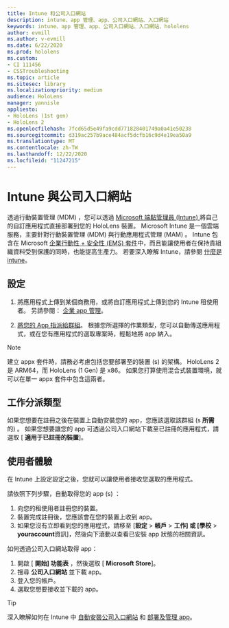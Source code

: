 ```yaml
---
title: Intune 和公司入口網站
description: intune、app 管理、app、公司入口網站、入口網站
keywords: intune、app 管理、app、公司入口網站、入口網站、hololens
author: evmill
ms.author: v-evmill
ms.date: 6/22/2020
ms.prod: hololens
ms.custom:
- CI 111456
- CSSTroubleshooting
ms.topic: article
ms.sitesec: library
ms.localizationpriority: medium
audience: HoloLens
manager: yannisle
appliesto:
- HoloLens (1st gen)
- HoloLens 2
ms.openlocfilehash: 7fcd65d5e49fa9cdd771828401749a0a41e50238
ms.sourcegitcommit: d319ac257b9ace484acf5dcfb16c9d4e19ea50a9
ms.translationtype: MT
ms.contentlocale: zh-TW
ms.lasthandoff: 12/22/2020
ms.locfileid: "11247215"
---
```

# Intune 與公司入口網站

透過行動裝置管理 (MDM) ，您可以透過 [Microsoft 端點管理員 (Intune) ](https://docs.microsoft.com/intune/windows-holographic-for-business) 將自己的自訂應用程式直接部署到您的 HoloLens 裝置。 Microsoft Intune 是一個雲端服務，主要針對行動裝置管理 (MDM) 與行動應用程式管理 (MAM) 。 Intune 包含在 Microsoft [企業行動性 + 安全性 (EMS) 套件](https://www.microsoft.com/microsoft-365/enterprise-mobility-security)中，而且能讓使用者在保持貴組織資料受到保護的同時，也能提高生產力。 若要深入瞭解 Intune，請參閱 [什麼是 intune](https://docs.microsoft.com/mem/intune/fundamentals/what-is-intune)。

## 設定

1. 將應用程式上傳到某個商務用，或將自訂應用程式上傳到您的 Intune 租使用者。 另請參閱： [企業 app 管理](https://docs.microsoft.com/windows/client-management/mdm/enterprise-app-management)。

2. [將您的 App 指派給群組](https://docs.microsoft.com/mem/intune/apps/apps-deploy)。 根據您所選擇的作業類型，您可以自動傳送應用程式，或在您有應用程式的選取專案時，輕鬆地將 app 納入。 

> [!NOTE] 
> 建立 appx 套件時，請務必考慮包括您要部署至的裝置 (s) 的架構。 HoloLens 2 是 ARM64，而 HoloLens (1 Gen) 是 x86。 如果您打算使用混合式裝置環境，就可以在單一 appx 套件中包含這兩者。

## 工作分派類型

如果您想要在註冊之後在裝置上自動安裝您的 app，您應該選取該群組 (s **所需** 的) 。
如果您想要讓您的 app 可透過公司入口網站下載至已註冊的應用程式，請選取 [ **適用于已註冊的裝置**]。


## 使用者體驗

在 Intune 上設定設定之後，您就可以讓使用者接收您選取的應用程式。

請依照下列步驟，自動取得您的 app (s) ：
1. 向您的租使用者註冊您的裝置。 
2. 裝置完成註冊後，您應該會在您的裝置上收到 app。 
3. 如果您沒有立即看到您的應用程式，請移至 [**設定**  >  **帳戶**  >  **工作] 或 [學校**  >  **youraccount**資訊]，然後向下滾動以查看已安裝 app 狀態的相關資訊。

如何透過公司入口網站取得 app：
1. 開啟 [ **開始] 功能表** ，然後選取 [ **Microsoft Store**]。 
2. 搜尋 **公司入口網站** 並下載 app。
3. 登入您的帳戶。
4. 選取您想要接收並下載的 app。

> [!Tip]
> 深入瞭解如何在 Intune 中 [自動安裝公司入口網站](https://docs.microsoft.com/mem/intune/apps/company-portal-app) 和 [部署及管理 app](https://docs.microsoft.com/mem/intune/fundamentals/windows-holographic-for-business#deploy-and-manage-apps)。
